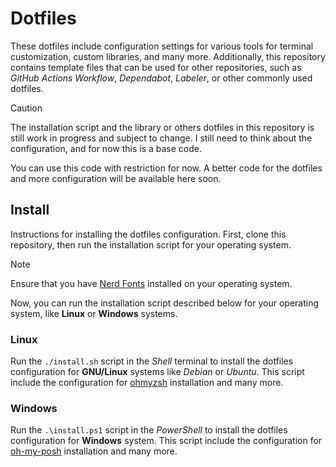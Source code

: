 # Dotfiles

These dotfiles include configuration settings for various tools for terminal
customization, custom libraries, and many more. Additionally, this repository
contains template files that can be used for other repositories, such as
_GitHub Actions Workflow_, _Dependabot_, _Labeler_, or other commonly used
dotfiles.

> [!CAUTION]
>
> The installation script and the library or others dotfiles in this repository
> is still work in progress and subject to change. I still need to think about
> the configuration, and for now this is a base code.

You can use this code with restriction for now. A better code for the dotfiles
and more configuration will be available here soon.

## Install

Instructions for installing the dotfiles configuration. First, clone this
repository, then run the installation script for your operating system.

> [!NOTE]
>
> Ensure that you have [Nerd Fonts](https://github.com/ryanoasis/nerd-fonts/)
> installed on your operating system.

Now, you can run the installation script described below for your operating
system, like **Linux** or **Windows** systems.

### Linux

Run the `./install.sh` script in the _Shell_ terminal to install the dotfiles
configuration for **GNU/Linux** systems like _Debian_ or _Ubuntu_. This script
include the configuration for [ohmyzsh](https://github.com/ohmyzsh/ohmyzsh/)
installation and many more.

### Windows

Run the `.\install.ps1` script in the _PowerShell_ to install the dotfiles
configuration for **Windows** system. This script include the configuration for
[oh-my-posh](https://github.com/JanDeDobbeleer/oh-my-posh/) installation and
many more.
